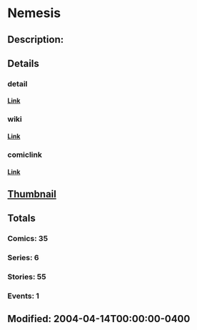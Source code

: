 # Nemesis
## Description: 
## Details
### detail
#### [Link](http://marvel.com/characters/1577/nemesis?utm_campaign=apiRef&utm_source=225578a89fc76f3d20fbffda5d17a88d)
### wiki
#### [Link](http://marvel.com/universe/Nemesis?utm_campaign=apiRef&utm_source=225578a89fc76f3d20fbffda5d17a88d)
### comiclink
#### [Link](http://marvel.com/comics/characters/1011086/nemesis?utm_campaign=apiRef&utm_source=225578a89fc76f3d20fbffda5d17a88d)
## [Thumbnail](http://i.annihil.us/u/prod/marvel/i/mg/b/40/image_not_available.jpg)
## Totals
### Comics: 35
### Series: 6
### Stories: 55
### Events: 1
## Modified: 2004-04-14T00:00:00-0400
